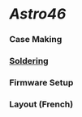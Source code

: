 # _Astro46_

### Case Making

### [Soldering](Soldering.md)

### Firmware Setup

### Layout (French)

